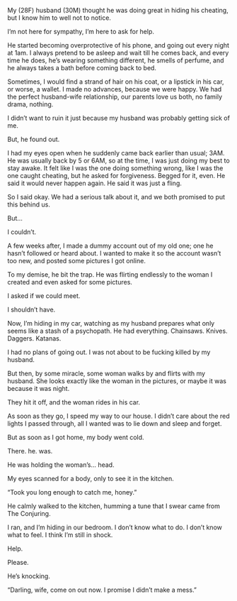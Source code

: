 My (28F) husband (30M) thought he was doing great in hiding his cheating, but I know him to well not to notice. 

I’m not here for sympathy, I’m here to ask for help. 

He started becoming overprotective of his phone, and going out every night at 1am. I always pretend to be asleep and wait till he comes back, and every time he does, he’s wearing something different, he smells of perfume, and he always takes a bath before coming back to bed.

Sometimes, I would find a strand of hair on his coat, or a lipstick in his car, or worse, a wallet. I made no advances, because we were happy. We had the perfect husband-wife relationship, our parents love us both, no family drama, nothing. 

I didn’t want to ruin it just because my husband was probably getting sick of me. 

But, he found out. 

I had my eyes open when he suddenly came back earlier than usual; 3AM. He was usually back by 5 or 6AM, so at the time, I was just doing my best to stay awake. It felt like I was the one doing something wrong, like I was the one caught cheating, but he asked for forgiveness. Begged for it, even. He said it would never happen again. He said it was just a fling. 

So I said okay. We had a serious talk about it, and we both promised to put this behind us. 

But…

I couldn’t.

A few weeks after, I made a dummy account out of my old one; one he hasn’t followed or heard about. I wanted to make it so the account wasn’t too new, and posted some pictures I got online. 

To my demise, he bit the trap. He was flirting endlessly to the woman I created and even asked for some pictures. 

I asked if we could meet. 

I shouldn’t have.

Now, I’m hiding in my car, watching as my husband prepares what only seems like a stash of a psychopath. He had everything. Chainsaws. Knives. Daggers. Katanas. 

I had no plans of going out. I was not about to be fucking killed by my husband. 

But then, by some miracle, some woman walks by and flirts with my husband. She looks exactly like the woman in the pictures, or maybe it was because it was night. 

They hit it off, and the woman rides in his car. 

As soon as they go, I speed my way to our house. I didn’t care about the red lights I passed through, all I wanted was to lie down and sleep and forget. 

But as soon as I got home, my body went cold. 

There. he. was. 

He was holding the woman’s… head. 

My eyes scanned for a body, only to see it in the kitchen. 

“Took you long enough to catch me, honey.” 

He calmly walked to the kitchen, humming a tune that I swear came from The Conjuring. 

I ran, and I’m hiding in our bedroom. I don’t know what to do. I don’t know what to feel. I think I’m still in shock. 

Help.

Please. 

He’s knocking. 

“Darling, wife, come on out now. I promise I didn’t make a mess.”